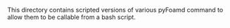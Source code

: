 This directory contains scripted versions of various pyFoamd command to allow them to be callable from a bash script.
